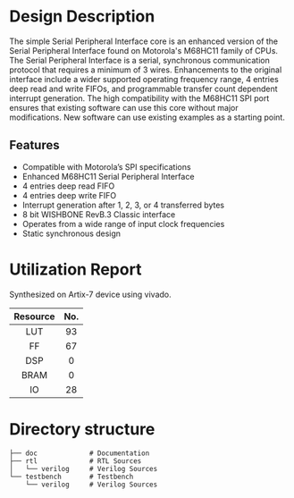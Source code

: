 # Design Description

The simple Serial Peripheral Interface core is an enhanced version of the Serial Peripheral Interface found on Motorola's M68HC11 family of CPUs. The Serial Peripheral Interface is a serial, synchronous communication protocol that requires a minimum of 3 wires. Enhancements to the original interface include a wider supported operating frequency range, 4 entries deep read and write FIFOs, and programmable transfer count dependent interrupt generation. The high compatibility with the M68HC11 SPI port ensures that existing software can use this core without major modifications. New software can use existing examples as a starting point.

## Features

- Compatible with Motorola’s SPI specifications
- Enhanced M68HC11 Serial Peripheral Interface
- 4 entries deep read FIFO
- 4 entries deep write FIFO
- Interrupt generation after 1, 2, 3, or 4 transferred bytes
- 8 bit WISHBONE RevB.3 Classic interface
- Operates from a wide range of input clock frequencies
- Static synchronous design

# Utilization Report
Synthesized on Artix-7 device using vivado.

|Resource| No.|
|:---:|:---:|
|LUT|93|
|FF|67|
|DSP|0|
|BRAM|0|
|IO|28|

# Directory structure

    ├── doc             # Documentation
    ├── rtl             # RTL Sources
    │   └── verilog     # Verilog Sources
    └── testbench       # Testbench
        └── verilog     # Verilog Sources
